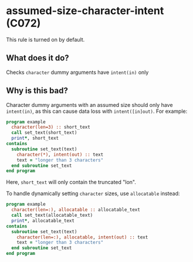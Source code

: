 # assumed-size-character-intent (C072)
This rule is turned on by default.

## What does it do?
Checks `character` dummy arguments have `intent(in)` only

## Why is this bad?
Character dummy arguments with an assumed size should only have `intent(in)`, as
this can cause data loss with `intent([in]out)`. For example:

```f90
program example
  character(len=3) :: short_text
  call set_text(short_text)
  print*, short_text
contains
  subroutine set_text(text)
    character(*), intent(out) :: text
    text = "longer than 3 characters"
  end subroutine set_text
end program
```

Here, `short_text` will only contain the truncated "lon".

To handle dynamically setting `character` sizes, use `allocatable` instead:

```f90
program example
  character(len=:), allocatable :: allocatable_text
  call set_text(allocatable_text)
  print*, allocatable_text
contains
  subroutine set_text(text)
    character(len=:), allocatable, intent(out) :: text
    text = "longer than 3 characters"
  end subroutine set_text
end program
```
